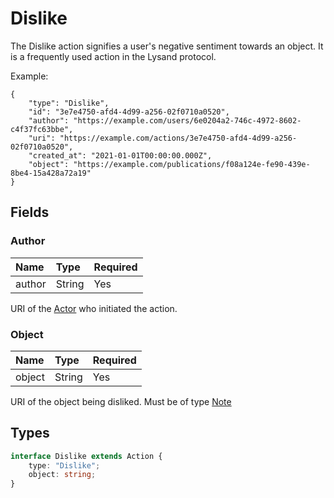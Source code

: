 # Dislike

The Dislike action signifies a user's negative sentiment towards an object. It is a frequently used action in the Lysand protocol.

Example:
```json5
{
    "type": "Dislike",
    "id": "3e7e4750-afd4-4d99-a256-02f0710a0520",
    "author": "https://example.com/users/6e0204a2-746c-4972-8602-c4f37fc63bbe",
    "uri": "https://example.com/actions/3e7e4750-afd4-4d99-a256-02f0710a0520",
    "created_at": "2021-01-01T00:00:00.000Z",
    "object": "https://example.com/publications/f08a124e-fe90-439e-8be4-15a428a72a19"
}
```

## Fields

### Author

| Name   | Type   | Required |
| :----- | :----- | :------- |
| author | String | Yes      |

URI of the [Actor](./actors) who initiated the action.

### Object

| Name   | Type   | Required |
| :----- | :----- | :------- |
| object | String | Yes      |

URI of the object being disliked. Must be of type [Note](./note)

## Types

```typescript
interface Dislike extends Action {
    type: "Dislike";
    object: string;
}
```